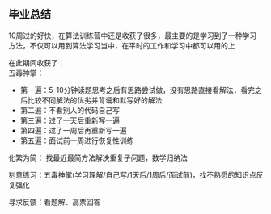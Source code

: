 ## 毕业总结
10周过的好快，在算法训练营中还是收获了很多，最主要的是学习到了一种学习方法，不仅可以用到算法学习当中，在平时的工作和学习中都可以用的上

在此期间收获了：  
 五毒神掌：
* 第一遍：5-10分钟读题思考之后有思路尝试做，没有思路直接看解法，看完之后比较不同解法的优劣并背诵和默写好的解法
* 第二遍：不看别人的代码自己写
* 第三遍：过了一天后重新写一遍
* 第四遍：过了一周后再重新写一遍
* 第五遍：面试前一周进行恢复性训练

化繁为简：
找最近最简方法解决重复子问题，数学归纳法

刻意练习：五毒神掌(学习理解/自己写/1天后/1周后/面试前)，找不熟悉的知识点反复强化

寻求反馈：看题解、高票回答

